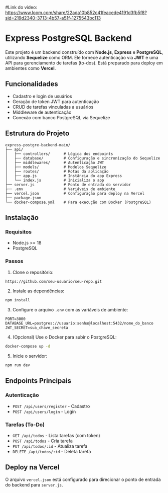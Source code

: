 #Link do vídeo: https://www.loom.com/share/22ada10b852c41feacede4191d3fb5f8?sid=219d2340-3713-4b57-a51f-1275543bc113

# Express PostgreSQL Backend

Este projeto é um backend construído com **Node.js**, **Express** e **PostgreSQL**, utilizando **Sequelize** como ORM. Ele fornece autenticação via **JWT** e uma API para gerenciamento de tarefas (to-dos). Está preparado para deploy em ambientes como **Vercel**.

## Funcionalidades

* Cadastro e login de usuários
* Geração de token JWT para autenticação
* CRUD de tarefas vinculadas a usuários
* Middleware de autenticação
* Conexão com banco PostgreSQL via Sequelize

## Estrutura do Projeto

```
express-postgre-backend-main/
├── api/
│   ├── controllers/      # Lógica dos endpoints
│   ├── database/         # Configuração e sincronização do Sequelize
│   ├── middlewares/      # Autenticação JWT
│   ├── models/           # Modelos Sequelize
│   ├── routes/           # Rotas da aplicação
│   ├── app.js            # Instância do app Express
│   └── index.js          # Inicializa o app
├── server.js             # Ponto de entrada do servidor
├── .env                  # Variáveis de ambiente
├── vercel.json           # Configuração para deploy na Vercel
├── package.json
└── docker-compose.yml    # Para execução com Docker (PostgreSQL)
```

## Instalação

### Requisitos

* Node.js >= 18
* PostgreSQL

### Passos

1. Clone o repositório:

```bash
https://github.com/seu-usuario/seu-repo.git
```

2. Instale as dependências:

```bash
npm install
```

3. Configure o arquivo `.env` com as variáveis de ambiente:

```
PORT=3000
DATABASE_URL=postgres://usuario:senha@localhost:5432/nome_do_banco
JWT_SECRET=sua_chave_secreta
```

4. (Opcional) Use o Docker para subir o PostgreSQL:

```bash
docker-compose up -d
```

5. Inicie o servidor:

```bash
npm run dev
```

## Endpoints Principais

### Autenticação

* `POST /api/users/register` - Cadastro
* `POST /api/users/login` - Login

### Tarefas (To-Do)

* `GET /api/todos` - Lista tarefas (com token)
* `POST /api/todos` - Cria tarefa
* `PUT /api/todos/:id` - Atualiza tarefa
* `DELETE /api/todos/:id` - Deleta tarefa

## Deploy na Vercel

O arquivo `vercel.json` está configurado para direcionar o ponto de entrada do backend para `server.js`.


